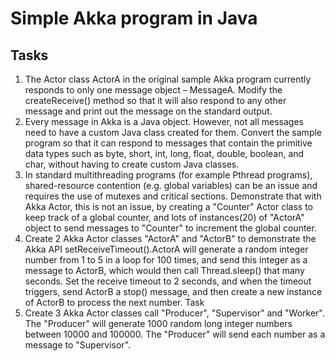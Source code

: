 #  Simple Akka program in Java
## Tasks
1. The Actor class ActorA in the original sample Akka program currently responds to only one message object – MessageA. Modify the createReceive() method so that it will also respond to any other message and print out the message on the standard output.
2. Every message in Akka is a Java object. However, not all messages need to have a custom Java class created for them. Convert the sample program so that it can respond to messages that contain the primitive data types such as byte, short, int, long, float, double, boolean, and char, without having to create custom Java classes.
3. In standard multithreading programs (for example Pthread programs), shared-resource contention (e.g. global variables) can be an issue and requires the use of mutexes and critical sections. Demonstrate that with Akka Actor, this is not an issue, by creating a "Counter" Actor class to keep track of a global counter, and lots of instances(20) of "ActorA" object to send messages to "Counter" to increment the global counter.
4. Create 2 Akka Actor classes "ActorA" and "ActorB" to demonstrate the Akka API setReceiveTimeout().ActorA will generate a random integer number from 1 to 5 in a loop for 100 times, and send this integer as a message to ActorB, which would then call Thread.sleep() that many seconds. Set the receive timeout to 2 seconds, and when the timeout triggers, send ActorB a stop() message, and then create a new instance of ActorB to process the next number.
Task
5. Create 3 Akka Actor classes call "Producer", "Supervisor" and "Worker". The "Producer" will generate 1000 random long integer numbers between 10000 and 100000. The "Producer" will send each number as a message to "Supervisor".
